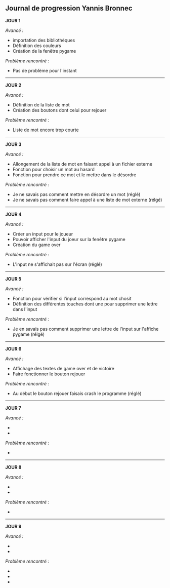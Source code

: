 ## Journal de progression Yannis Bronnec

**JOUR 1**

_Avancé :_

- importation des bibliothèques
- Définition des couleurs
- Création de la fenêtre pygame

_Problème rencontré :_

- Pas de problème pour l'instant

_____________________________________________________________________________________________________________________________________________________________

**JOUR 2**

_Avancé :_

- Définition de la liste de mot
- Création des boutons dont celui pour rejouer


_Problème rencontré :_

- Liste de mot encore trop courte

_____________________________________________________________________________________________________________________________________________________________

**JOUR 3**

_Avancé :_

- Allongement de la liste de mot en faisant appel à un fichier externe
- Fonction pour choisir un mot au hasard
- Fonction pour prendre ce mot et le mettre dans le désordre

_Problème rencontré :_

- Je ne savais pas comment mettre en désordre un mot (réglé)
- Je ne savais pas comment faire appel à une liste de mot externe (rélgé)

_____________________________________________________________________________________________________________________________________________________________

**JOUR 4**

_Avancé :_

- Créer un input pour le joueur
- Pouvoir afficher l'input du joeur sur la fenêtre pygame
- Création du game over

_Problème rencontré :_

- L'input ne s'affichait pas sur l'écran (réglé)


_____________________________________________________________________________________________________________________________________________________________

**JOUR 5**

_Avancé :_

- Fonction pour vérifier si l'input correspond au mot chosit
- Définition des différentes touches dont une pour supprimer une lettre dans l'input

_Problème rencontré :_

- Je en savais pas comment supprimer une lettre de l'input sur l'affiche pygame (rélgé)
_____________________________________________________________________________________________________________________________________________________________

**JOUR 6**

_Avancé :_

- Affichage des textes de game over et de victoire
- Faire fonctionner le bouton rejouer

_Problème rencontré :_

- Au début le bouton rejouer faisais crash le programme (réglé)


_____________________________________________________________________________________________________________________________________________________________

**JOUR 7**

_Avancé :_

-
-

_Problème rencontré :_

- 
_____________________________________________________________________________________________________________________________________________________________

**JOUR 8**

_Avancé :_

- 
- 

_Problème rencontré :_

- 

_____________________________________________________________________________________________________________________________________________________________

**JOUR 9**

_Avancé :_

- 
- 

_Problème rencontré :_

-
-
-
